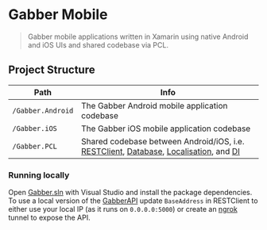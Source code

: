 # Gabber Mobile

> Gabber mobile applications written in Xamarin using native Android and iOS UIs and shared codebase via PCL.

## Project Structure

| Path | Info |
| ---- | ---- |
| `/Gabber.Android`  | The Gabber Android mobile application codebase |
| `/Gabber.iOS`      | The Gabber iOS mobile application codebase |
| `/Gabber.PCL`      | Shared codebase between Android/iOS, i.e. [RESTClient](https://github.com/jawrainey/GabberMobile/blob/master/GabberPCL/RestClient.cs), [Database](https://github.com/jawrainey/GabberMobile/blob/master/GabberPCL/Session.cs), [Localisation](https://github.com/jawrainey/GabberMobile/tree/master/GabberPCL/Resources), and [DI](https://github.com/jawrainey/GabberMobile/tree/master/GabberPCL/Interfaces) |

### Running locally

Open [Gabber.sln](https://github.com/jawrainey/GabberMobile/blob/master/Gabber.sln) with Visual Studio and install the package dependencies. To use a local version of the [GabberAPI](https://github.com/jawrainey/GabberAPI) update `BaseAddress` in RESTClient to either use your local IP (as it runs on `0.0.0.0:5000`) or create an [ngrok](https://ngrok.com/) tunnel to expose the API.
